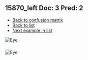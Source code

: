 ## 15870_left Doc: 3 Pred: 2
- [Back to confusion matrix](https://github.com/juliandewit/kaggle_retinopathy/blob/master/matrix.md)
- [Back to list](https://github.com/juliandewit/kaggle_retinopathy/blob/master/lists/32/list.md)
- [Next example in list](https://github.com/juliandewit/kaggle_retinopathy/blob/master/lists/32/15/15930_left.md)

![Eye](https://retinopaty.blob.core.windows.net/size1024/15870_left_3.jpeg)

### 

![Eye]()
